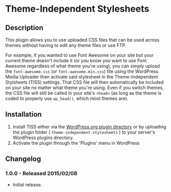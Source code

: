 Theme-Independent Stylesheets
=============================

## Description ##
This plugin allows you to use uploaded CSS files that can be used across themes without having to edit any theme files or use FTP.

For example, if you wanted to use Font Awesome on your site but your current theme doesn't include it (or you know you want to use Font Awesome regardless of what theme you're using), you can simply upload the `font-awesome.css` (or `font-awesome.min.css`) file using the WordPress Media Uploader then activate said stylesheet in the Theme-Independent Stylsheets (TISS) settings. That CSS file will then automatically be included on your site no matter what theme you're using. Even if you switch themes, the CSS file will still be called in your site's `<head>` (as long as the theme is coded to properly use `wp_head()`, which most themes are).

## Installation ##

1. Install TISS either via the [WordPress.org plugin directory](https://wordpress.org/plugins/theme-independent-stylesheets/) or by uploading the plugin folder ( `theme-independent-stylesheets` ) to your server's WordPress plugins directory.
1. Activate the plugin through the 'Plugins' menu in WordPress

## Changelog ##

### 1.0.0 - Released 2015/02/08 ###
*	Initial release.

